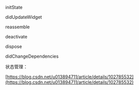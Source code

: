 initState

didUpdateWidget

reassemble

deactivate

dispose

didChangeDependencies

状态管理：

[https://blog.csdn.net/u013894711/article/details/102785532](https://blog.csdn.net/u013894711/article/details/102785532)



